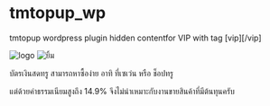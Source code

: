 # tmtopup_wp
tmtopup wordpress plugin hidden contentfor VIP with tag [vip][/vip]

![logo](https://s.w.org/style/images/wp-header-logo.png?1)
![ยิ้ม](https://s.w.org/images/core/emoji/72x72/1f642.png)

บัตรเงินสดทรู สามารถหาซื้อง่าย  อาทิ ที่เซเว่น หรือ ช็อปทรู

แต่ด้วยค่าธรรมเนียมสูงถึง 14.9% จึงไม่น่าเหมาะกับงานขายสินค้าที่มีต้นทุนครับ
